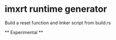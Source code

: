 # imxrt runtime generator

Build a reset function and linker script from build.rs

** Experimental **
